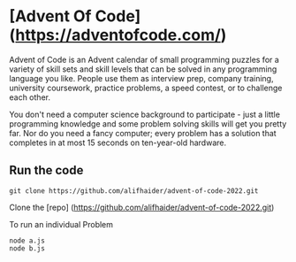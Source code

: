 # [Advent Of Code] (https://adventofcode.com/)

Advent of Code is an Advent calendar of small programming puzzles for a variety of skill sets and skill levels that can be solved in any programming language you like. People use them as interview prep, company training, university coursework, practice problems, a speed contest, or to challenge each other.

You don't need a computer science background to participate - just a little programming knowledge and some problem solving skills will get you pretty far. Nor do you need a fancy computer; every problem has a solution that completes in at most 15 seconds on ten-year-old hardware.

## Run the code

```
git clone https://github.com/alifhaider/advent-of-code-2022.git
```

Clone the [repo] (https://github.com/alifhaider/advent-of-code-2022.git)

To run an individual Problem

```
node a.js
node b.js
```

